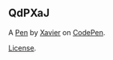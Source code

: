 QdPXaJ
------


A [Pen](http://codepen.io/youngx62/pen/QdPXaJ) by [Xavier](http://codepen.io/youngx62) on [CodePen](http://codepen.io/).

[License](http://codepen.io/youngx62/pen/QdPXaJ/license).